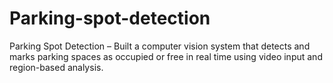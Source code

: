 # Parking-spot-detection
Parking Spot Detection – Built a computer vision system that detects and marks parking spaces as occupied or free in real time using video input and region-based analysis.
